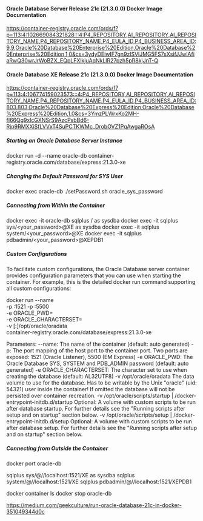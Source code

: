 #### Oracle Database Server Release 21c (21.3.0.0) Docker Image Documentation
https://container-registry.oracle.com/ords/f?p=113:4:102669084321828:::4:P4_REPOSITORY,AI_REPOSITORY,AI_REPOSITORY_NAME,P4_REPOSITORY_NAME,P4_EULA_ID,P4_BUSINESS_AREA_ID:9,9,Oracle%20Database%20Enterprise%20Edition,Oracle%20Database%20Enterprise%20Edition,1,0&cs=3ydyDEiwIF7gn9zlSVlJMG5FS7sXsifJJwlAfiaRwQ30wrJrWoBZX_EQpLFXlkjuAqNkLlR27pzh5pR8kjJnT-Q

#### Oracle Database XE Release 21c (21.3.0.0) Docker Image Documentation
https://container-registry.oracle.com/ords/f?p=113:4:106774159023573:::4:P4_REPOSITORY,AI_REPOSITORY,AI_REPOSITORY_NAME,P4_REPOSITORY_NAME,P4_EULA_ID,P4_BUSINESS_AREA_ID:803,803,Oracle%20Database%20Express%20Edition,Oracle%20Database%20Express%20Edition,1,0&cs=3YmzPLWrxKo2MH-fI66Qg9xlcGXNSrS9AzcPsbBd6-Rjp9RMXXiSfLVVxT4SuPCTKWMc_DrobOVZ1PqAwgaROsA

##### Starting an Oracle Database Server Instance
docker run -d --name oracle-db container-registry.oracle.com/database/express:21.3.0-xe

##### Changing the Default Password for SYS User
docker exec oracle-db ./setPassword.sh oracle_sys_password

##### Connecting from Within the Container
docker exec -it oracle-db sqlplus / as sysdba
docker exec -it <oracle-db> sqlplus sys/<your_password>@XE as sysdba
docker exec -it <oracle-db> sqlplus system/<your_password>@XE
docker exec -it <oracle-db> sqlplus pdbadmin/<your_password>@XEPDB1

##### Custom Configurations
To facilitate custom configurations, the Oracle Database server container provides configuration parameters that you can use when starting the container. For example, this is the detailed docker run command supporting all custom configurations:

docker run --name <container name> \
-p <host port>:1521 -p <host port>:5500 \
-e ORACLE_PWD=<your database passwords> \
-e ORACLE_CHARACTERSET=<your character set> \
-v [<host mount point>:]/opt/oracle/oradata \
container-registry.oracle.com/database/express:21.3.0-xe

Parameters:
--name:         The name of the container (default: auto generated)
-p:             The port mapping of the host port to the container port.
                Two ports are exposed: 1521 (Oracle Listener), 5500 (EM Express)
-e ORACLE_PWD:  The Oracle Database SYS, SYSTEM and PDB_ADMIN password (default: auto generated)
-e ORACLE_CHARACTERSET:     The character set to use when creating the database (default: AL32UTF8)
-v /opt/oracle/oradata      The data volume to use for the database.
                Has to be writable by the Unix "oracle" (uid: 54321) user inside the container!
                If omitted the database will not be persisted over container recreation.
-v /opt/oracle/scripts/startup | /docker-entrypoint-initdb.d/startup
                Optional: A volume with custom scripts to be run after database startup.
                For further details see the "Running scripts after setup and on startup" section below.
-v /opt/oracle/scripts/setup | /docker-entrypoint-initdb.d/setup
                Optional: A volume with custom scripts to be run after database setup.
                For further details see the "Running scripts after setup and on startup" section below.

##### Connecting from Outside the Container
docker port oracle-db

sqlplus sys/<your password>@//localhost:1521/XE as sysdba
sqlplus system/<your password>@//localhost:1521/XE
sqlplus pdbadmin/<your password>@//localhost:1521/XEPDB1

docker container ls
docker stop oracle-db

https://medium.com/geekculture/run-oracle-database-21c-in-docker-351049344d0c
